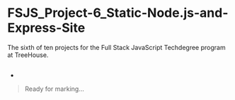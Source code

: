 # FSJS_Project-6_Static-Node.js-and-Express-Site
The sixth of ten projects for the Full Stack JavaScript Techdegree program at TreeHouse. 
## 
- 
 

> Ready for marking...